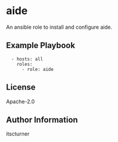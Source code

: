 aide
====

An ansible role to install and configure aide.

Example Playbook
----------------
```
  - hosts: all
    roles:
      - role: aide
```

License
-------

Apache-2.0

Author Information
------------------

itscturner
